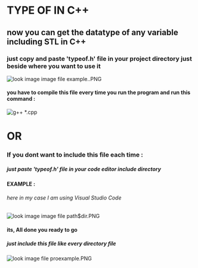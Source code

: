 # TYPE OF IN C++


## now you can get the datatype of any variable including STL in C++


### just copy and paste 'typeof.h' file in your project directory just beside where you want to use it


![look image image file example..PNG](https://github.com/OmkarSsawant/Simple_Solutions/blob/master/C%2B%2B/TypeOf/Assets/example.PNG)


####  you have to compile this file every time you run the program and run this command :

![g++ *.cpp](https://github.com/OmkarSsawant/Simple_Solutions/blob/master/C%2B%2B/TypeOf/Assets/com.PNG)





#                                                                   OR






###  If you dont want to include this file each time : 
#####                                                    just paste 'typeof.h' file in your code editor include directory



#### EXAMPLE  :

######  here in my case I am using Visual Studio Code


![look image image file path$dir.PNG](https://github.com/OmkarSsawant/Simple_Solutions/blob/master/C%2B%2B/TypeOf/Assets/path%24dir.PNG)

#### its, All done you ready to go

##### just include this file  like every directory file

![look image file proexample.PNG](https://github.com/OmkarSsawant/Simple_Solutions/blob/master/C%2B%2B/TypeOf/Assets/proexample.PNG)




